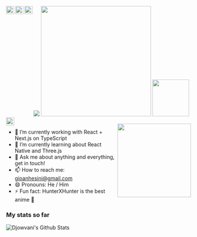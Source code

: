 <!-- <sub>Art montage by me in appreciation of <a href="https://kingsanda.tumblr.com/">one of my favourite artists</a></sub></br></br> -->
<img src="https://i.imgur.com/hSqrrhW.jpg" />
<img src="https://i.imgur.com/kDndQ6I.jpg" width="300" /> <img src="https://media.giphy.com/media/WUlplcMpOCEmTGBtBW/giphy.gif" width="100" />

<a href="https://www.linkedin.com/in/gioanhesini/">
  <img align="left" alt="Djowvani's LinkedIn" width="22px" src="https://i.imgur.com/tf9UeWE.png" />
</a>
<a href="https://medium.com/@gioanhesini">
  <img align="left" alt="Djowvani's Medium" width="22px" src="https://i.imgur.com/ll0aCNI.png" />
</a>
<a href="https://api.whatsapp.com/send?phone=5519989613158&text=Hey!%20You've%20reached%20Giovani's%20Led%20Zapplin">
  <img align="left" alt="Djowvani's WhatsApp" width="22px" src="https://i.imgur.com/2ivr99l.png" />
</a>
<a href="https://www.instagram.com/djowvani_/">
  <img align="left" alt="Djowvani's Instagram" width="22px" src="https://i.imgur.com/FGby7Dt.png" />
</a>
</br></br>

<img align="right" src="https://i.imgur.com/AX5QxU6.gif" width="200" />

- 🔭 I’m currently working with React + Next.js on TypeScript
- 🌱 I’m currently learning about React Native and Three.js
- 💬 Ask me about anything and everything, get in touch!
- 📫 How to reach me: <a>gioanhesini@gmail.com</a>
- 😄 Pronouns: He / Him
- ⚡ Fun fact: HunterXHunter is the best anime 🎣

### My stats so far
<img alt="Djowvani's Github Stats" src="https://github-readme-stats.vercel.app/api?username=djowvani&&show_icons=true&title_color=0e0e0e&icon_color=0e0e0e&text_color=0e0e0e&bg_color=e0e0e0" />
